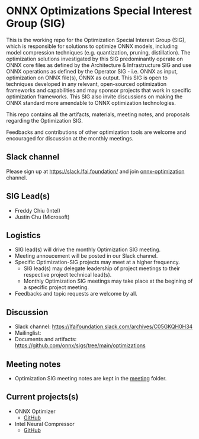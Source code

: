 <!--- SPDX-License-Identifier: Apache-2.0 -->

# ONNX Optimizations Special Interest Group (SIG)

This is the working repo for the Optimization Special Interest Group (SIG), which is responsible for solutions to optimize ONNX models, including model compression techniques (e.g. quantization, pruning, distillation). The optimization solutions investigated by this SIG predominantly operate on ONNX core files as defined by the Architecture & Infrastructure SIG and use ONNX operations as defined by the Operator SIG - i.e. ONNX as input, optimization on ONNX file(s), ONNX as output. This SIG is open to techniques developed in any relevant, open-sourced optimization frameworks and capabilities and may sponsor projects that work in specific optimization frameworks. This SIG also invite discussions on making the ONNX standard more amendable to ONNX optimization technologies.

This repo contains all the artifacts, materials, meeting notes, and proposals regarding the Optimization SIG.

Feedbacks and contributions of other optimization tools are welcome and encouraged for discussion at the monthly meetings.

## Slack channel
Please sign up at https://slack.lfai.foundation/ and join [onnx-optimization](https://lfaifoundation.slack.com/archives/C05GKQH0H34) channel.
<!--- slack channels to be created / renamed if proposal is accepted -->

## SIG Lead(s)

* Freddy Chiu (Intel)
* Justin Chu (Microsoft) 

## Logistics

* SIG lead(s) will drive the monthly Optimization SIG meeting.
* Meeting annoucement will be posted in our Slack channel.
* Specific Optimization-SIG projects may meet at a higher frequency.
  * SIG lead(s) may delegate leadership of project meetings to their respective project technical lead(s).
  * Monthly Optimization SIG meetings may take place at the begining of a specific project meeting.
* Feedbacks and topic requests are welcome by all.

## Discussion

* Slack channel: https://lfaifoundation.slack.com/archives/C05GKQH0H34
* Mailinglist:
* Documents and artifacts: https://github.com/onnx/sigs/tree/main/optimizations

## Meeting notes

* Optimization SIG meeting notes are kept in the [meeting](meetings) folder. 

## Current projects(s)
* ONNX Optimizer
  * [GitHub](https://github.com/onnx/optimizer)
* Intel Neural Compressor
  * [GitHub](github-github-link-to-be-updated)
  

